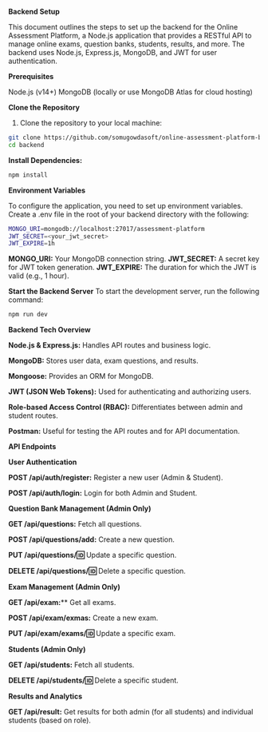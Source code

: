 **Backend Setup**

This document outlines the steps to set up the backend for the Online Assessment Platform, a Node.js application that provides a RESTful API to manage online exams, question banks, students, results, and more. The backend uses Node.js, Express.js, MongoDB, and JWT for user authentication.

**Prerequisites**

Node.js (v14+)
MongoDB (locally or use MongoDB Atlas for cloud hosting)

**Clone the Repository**

1. Clone the repository to your local machine:

```bash
git clone https://github.com/somugowdasoft/online-assessment-platform-backend.git
cd backend
```

**Install Dependencies:**

```bash
npm install
```

**Environment Variables**

To configure the application, you need to set up environment variables. Create a .env file in the root of your backend directory with the following:


```bash
MONGO_URI=mongodb://localhost:27017/assessment-platform
JWT_SECRET=<your_jwt_secret>
JWT_EXPIRE=1h
```

**MONGO_URI:** 
Your MongoDB connection string.
**JWT_SECRET:** 
A secret key for JWT token generation.
**JWT_EXPIRE:** 
The duration for which the JWT is valid (e.g., 1 hour).

**Start the Backend Server**
To start the development server, run the following command:

```bash
npm run dev
```

**Backend Tech Overview**

**Node.js & Express.js:** 
Handles API routes and business logic.

**MongoDB:** 
Stores user data, exam questions, and results.

**Mongoose:** 
Provides an ORM for MongoDB.

**JWT (JSON Web Tokens):** 
Used for authenticating and authorizing users.

**Role-based Access Control (RBAC):**
 Differentiates between admin and student routes.
 
**Postman:** 
Useful for testing the API routes and for API documentation.


**API Endpoints**

**User Authentication**

**POST /api/auth/register:** 
Register a new user (Admin & Student).

**POST /api/auth/login:** 
Login for both Admin and Student.

**Question Bank Management (Admin Only)**

**GET /api/questions:** 
Fetch all questions.

**POST /api/questions/add:** 
Create a new question.

**PUT /api/questions/:id:** 
Update a specific question.

**DELETE /api/questions/:id:** 
Delete a specific question.

**Exam Management (Admin Only)**

**GET /api/exam:**** 
Get all exams.

**POST /api/exam/exmas:** 
Create a new exam.

**PUT /api/exam/exams/:id:** 
Update a specific exam.

**Students (Admin Only)**

**GET /api/students:** 
Fetch all students.

**DELETE /api/students/:id:** 
Delete a specific student.

**Results and Analytics**

**GET /api/result:**
Get results for both admin (for all students) and individual students (based on role).
